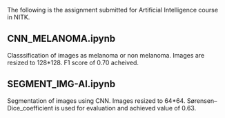 The following is the assignment submitted for Artificial Intelligence course in NITK. 
## CNN_MELANOMA.ipynb 
Classsification of images as melanoma or non melanoma. Images are resized to 128*128. F1 score of 0.70 acheived. 
## SEGMENT_IMG-AI.ipynb
Segmentation of images using CNN. Images resized to 64*64. Sørensen–Dice_coefficient is used for evaluation and achieved value of 0.63.
